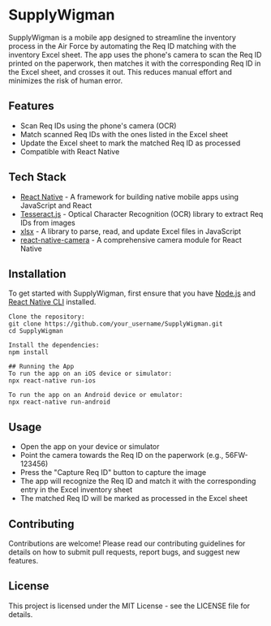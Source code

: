 # SupplyWigman

SupplyWigman is a mobile app designed to streamline the inventory process in the Air Force by automating the Req ID matching with the inventory Excel sheet. The app uses the phone's camera to scan the Req ID printed on the paperwork, then matches it with the corresponding Req ID in the Excel sheet, and crosses it out. This reduces manual effort and minimizes the risk of human error.

## Features

- Scan Req IDs using the phone's camera (OCR)
- Match scanned Req IDs with the ones listed in the Excel sheet
- Update the Excel sheet to mark the matched Req ID as processed
- Compatible with React Native

## Tech Stack

- [React Native](https://reactnative.dev/) - A framework for building native mobile apps using JavaScript and React
- [Tesseract.js](https://tesseract.projectnaptha.com/) - Optical Character Recognition (OCR) library to extract Req IDs from images
- [xlsx](https://github.com/SheetJS/sheetjs) - A library to parse, read, and update Excel files in JavaScript
- [react-native-camera](https://github.com/react-native-camera/react-native-camera) - A comprehensive camera module for React Native

## Installation

To get started with SupplyWigman, first ensure that you have [Node.js](https://nodejs.org/) and [React Native CLI](https://www.npmjs.com/package/react-native-cli) installed.

```
Clone the repository:
git clone https://github.com/your_username/SupplyWigman.git
cd SupplyWigman

Install the dependencies:
npm install

## Running the App
To run the app on an iOS device or simulator:
npx react-native run-ios

To run the app on an Android device or emulator:
npx react-native run-android
```

## Usage

- Open the app on your device or simulator
- Point the camera towards the Req ID on the paperwork (e.g., 56FW-123456)
- Press the "Capture Req ID" button to capture the image
- The app will recognize the Req ID and match it with the corresponding entry in the Excel inventory sheet
- The matched Req ID will be marked as processed in the Excel sheet

## Contributing

Contributions are welcome! Please read our contributing guidelines for details on how to submit pull requests, report bugs, and suggest new features.

## License

This project is licensed under the MIT License - see the LICENSE file for details.
